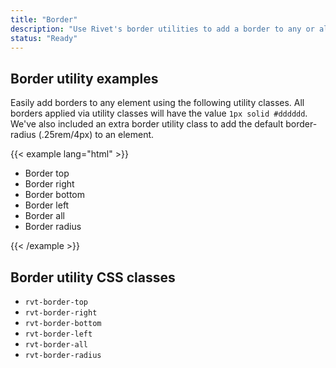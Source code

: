 ```yaml
---
title: "Border"
description: "Use Rivet's border utilities to add a border to any or all sides of an element."
status: "Ready"
---
```

## Border utility examples
Easily add borders to any element using the following utility classes. All borders applied via utility classes will have the value `1px solid #dddddd`. We've also included an extra border utility class to add the default border-radius (.25rem/4px) to an element.

{{< example lang="html" >}}<ul class="rvt-plain-list">
    <li class="rvt-m-top-md">
        <!--
            Using some padding utilities here for demo purposes,
            but they are not required to use with border utilities
        -->
        <div class="rvt-border-top rvt-p-all-md">
            <span>Border top</span>
        </div>
    </li>
    <li class="rvt-m-top-md">
        <div class="rvt-border-right rvt-p-all-md">
            <span>Border right</span>
        </div>
    </li>
    <li class="rvt-m-top-md">
        <div class="rvt-border-bottom rvt-p-all-md">
            <span>Border bottom</span>
        </div>
    </li>
    <li class="rvt-m-top-md">
        <div class="rvt-border-left rvt-p-all-md">
            <span>Border left</span>
        </div>
    </li>
    <li class="rvt-m-top-md">
        <div class="rvt-border-all rvt-p-all-md">
            <span>Border all</span>
        </div>
    </li>
    <li class="rvt-m-top-md">
        <div class="rvt-border-all rvt-border-radius rvt-p-all-md">
            <span>Border radius</span>
        </div>
    </li>
</ul>
{{< /example >}}

## Border utility CSS classes

- `rvt-border-top`
- `rvt-border-right`
- `rvt-border-bottom`
- `rvt-border-left`
- `rvt-border-all`
- `rvt-border-radius`